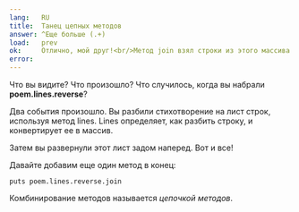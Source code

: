 ```yaml
---
lang:   RU
title:  Танец цепных методов
answer: ^Еще больше (.+)
load:   prev
ok:     Отлично, мой друг!<br/>Метод join взял строки из этого массива и соединил их в строку.
error:  
---
```


Что вы видите? Что произошло? Что случилось, когда вы набрали
__poem.lines.reverse__?

Два события произошло. Вы разбили стихотворение на лист строк, используя метод
lines. Lines определяет, как разбить строку, и конвертирует ее в массив.

Затем вы развернули этот лист задом наперед. Вот и все!

Давайте добавим еще один метод в конец:

    puts poem.lines.reverse.join

Комбинирование методов называется _цепочкой методов_.
